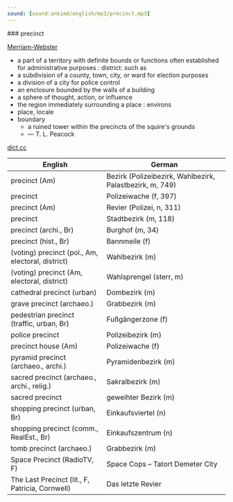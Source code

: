 ```yaml
---
sound: [sound:ankimd/english/mp3/precinct.mp3]
---
```


\### precinct

[Merriam-Webster](https://www.merriam-webster.com/dictionary/precinct)

- a part of a territory with definite bounds or functions often established for administrative purposes : district: such as
- a subdivision of a county, town, city, or ward for election purposes
- a division of a city for police control
- an enclosure bounded by the walls of a building
- a sphere of thought, action, or influence
- the region immediately surrounding a place : environs
- place, locale
- boundary
    - a ruined tower within the precincts of the squire's grounds
    - — T. L. Peacock

[dict.cc](https://www.dict.cc/precinct)

| English        | German       |
| -------------- | ------------ |
| precinct (Am) | Bezirk (Polizeibezirk, Wahlbezirk, Palastbezirk, m, 749) |
| precinct | Polizeiwache (f, 397) |
| precinct (Am) | Revier (Polizei, n, 311) |
| precinct | Stadtbezirk (m, 118) |
| precinct (archi., Br) | Burghof (m, 34) |
| precinct (hist., Br) | Bannmeile (f) |
| (voting) precinct (pol., Am, electoral, district) | Wahlbezirk (m) |
| (voting) precinct (Am, electoral, district) | Wahlsprengel (sterr, m) |
| cathedral precinct (urban) | Dombezirk (m) |
| grave precinct (archaeo.) | Grabbezirk (m) |
| pedestrian precinct (traffic, urban, Br) | Fußgängerzone (f) |
| police precinct | Polizeibezirk (m) |
| precinct house (Am) | Polizeiwache (f) |
| pyramid precinct (archaeo., archi.) | Pyramidenbezirk (m) |
| sacred precinct (archaeo., archi., relig.) | Sakralbezirk (m) |
| sacred precinct | geweihter Bezirk (m) |
| shopping precinct (urban, Br) | Einkaufsviertel (n) |
| shopping precinct (comm., RealEst., Br) | Einkaufszentrum (n) |
| tomb precinct (archaeo.) | Grabbezirk (m) |
| Space Precinct (RadioTV, F) | Space Cops – Tatort Demeter City |
| The Last Precinct (lit., F, Patricia, Cornwell) | Das letzte Revier |
